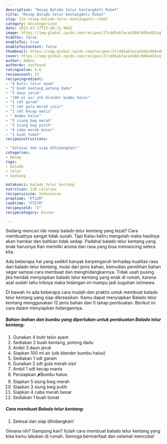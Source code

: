 ```yaml
---
description: "Resep Balado telur kentangAnti Ribet"
title: "Resep Balado telur kentangAnti Ribet"
slug: 531-resep-balado-telur-kentanganti-ribet
category: Uncategorized
date: 2022-07-17T15:48:31.966Z
image: https://img-global.cpcdn.com/recipes/27c405ab7aca4168/680x482cq70/balado-telur-kentang-foto-resep-utama.jpg
hideToc: false
enableToc: true
enableTocContent: false
thumbnail: https://img-global.cpcdn.com/recipes/27c405ab7aca4168/680x482cq70/balado-telur-kentang-foto-resep-utama.jpg
cover: https://img-global.cpcdn.com/recipes/27c405ab7aca4168/680x482cq70/balado-telur-kentang-foto-resep-utama.jpg
author: Admin
authorAv: notfound
ratingvalue: 4.6
reviewcount: 23
recipeingredient:
- "4 butir telur ayam"
- "2 buah kentang potong dadu"
- "3 daun jeruk"
- "100 ml air utk blender bumbu halus"
- "1 sdt garam"
- "2 sdt gula merah sisir"
- "1 sdt kecap manis"
- " Bumbu halus"
- "5 siung bwg merah"
- "3 siung bwg putih"
- "4 cabe merah besar"
- "1 buah tomat"
recipeinstructions:

- "Selesai dan siap dihidangkan!"
categories:
- Resep
tags:
- balado
- telur
- kentang

katakunci: balado telur kentang 
nutrition: 128 calories
recipecuisine: Indonesian
preptime: "PT12M"
cooktime: "PT57M"
recipeyield: "3"
recipecategory: Dinner

---
```



Sedang mencari ide resep balado telur kentang yang lezat? Cara membuatnya sangat tidak susah. Tapi Kalau keliru mengolah maka hasilnya akan hambar dan bahkan tidak sedap. Padahal balado telur kentang yang enak harusnya Kan memiliki aroma dan rasa yang bisa memancing selera kita.




Ada beberapa hal yang sedikit banyak berpengaruh terhadap kualitas rasa dari balado telur kentang, mulai dari jenis bahan, kemudian pemilihan bahan segar sampai cara membuat dan menghidangkannya. Tidak usah pusing jika hendak menyiapkan balado telur kentang yang enak di rumah, karena asal sudah tahu triknya maka hidangan ini mampu jadi suguhan istimewa.


Di bawah ini ada beberapa cara mudah dan praktis untuk membuat balado telur kentang yang siap dikreasikan. Kamu dapat menyiapkan Balado telur kentang menggunakan 12 jenis bahan dan 0 tahap pembuatan. Berikut ini cara dalam menyiapkan hidangannya.

<!--inarticleads1-->

##### Bahan-bahan dan bumbu yang diperlukan untuk pembuatan Balado telur kentang:

1. Gunakan 4 butir telur ayam
1. Sediakan 2 buah kentang, potong dadu
1. Ambil 3 daun jeruk
1. Siapkan 100 ml air (utk blender bumbu halus)
1. Sediakan 1 sdt garam
1. Gunakan 2 sdt gula merah sisir
1. Ambil 1 sdt kecap manis
1. Persiapkan  🌶Bumbu halus:
1. Siapkan 5 siung bwg merah
1. Siapkan 3 siung bwg putih
1. Siapkan 4 cabe merah besar
1. Sediakan 1 buah tomat




<!--inarticleads2-->

##### Cara membuat Balado telur kentang:


1. Selesai dan siap dihidangkan!



Gimana nih? Gampang kan? Itulah cara membuat balado telur kentang yang bisa kamu lakukan di rumah. Semoga bermanfaat dan selamat mencoba!
